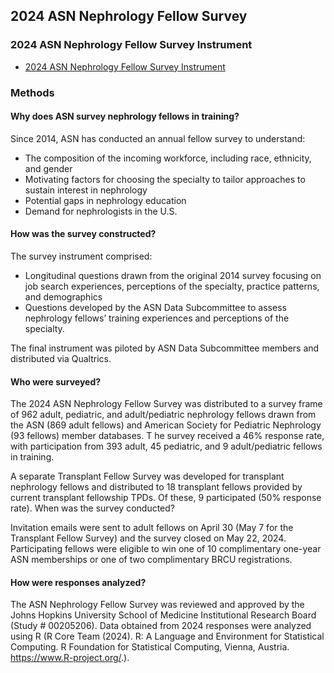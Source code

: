 ## 2024 ASN Nephrology Fellow Survey

### 2024 ASN Nephrology Fellow Survey Instrument
- [2024 ASN Nephrology Fellow Survey Instrument](https://github.com/ASNDataAnalytics/asn_2024_fellow_survey/blob/main/2024_Nephrology_Fellow_Survey.pdf)

### Methods

#### Why does ASN survey nephrology fellows in training?

Since 2014, ASN has conducted an annual fellow survey to understand:
- The composition of the incoming workforce, including race, ethnicity, and gender
- Motivating factors for choosing the specialty to tailor approaches to sustain interest in nephrology
- Potential gaps in nephrology education
- Demand for nephrologists in the U.S.

#### How was the survey constructed?

The survey instrument comprised:
- Longitudinal questions drawn from the original 2014 survey focusing on job search experiences, perceptions of the specialty, practice patterns, and demographics
- Questions developed by the ASN Data Subcommittee to assess nephrology fellows’ training experiences and perceptions of the specialty.

The final instrument was piloted by ASN Data Subcommittee members and distributed via Qualtrics.

#### Who were surveyed?

The 2024 ASN Nephrology Fellow Survey was distributed to a survey frame of 962 adult, pediatric, and adult/pediatric nephrology fellows drawn from the ASN (869 adult fellows) and American Society for Pediatric Nephrology (93 fellows) member databases. T he survey received a 46% response rate, with participation from 393 adult, 45 pediatric, and 9 adult/pediatric fellows in training.

A separate Transplant Fellow Survey was developed for transplant nephrology fellows and distributed to 18 transplant fellows provided by current transplant fellowship TPDs. Of these, 9 participated (50% response rate).
When was the survey conducted?

Invitation emails were sent to adult fellows on April 30 (May 7 for the Transplant Fellow Survey) and the survey closed on May 22, 2024. Participating fellows were eligible to win one of 10 complimentary one-year ASN memberships or one of two complimentary BRCU registrations.

#### How were responses analyzed?

The ASN Nephrology Fellow Survey was reviewed and approved by the Johns Hopkins University School of Medicine Institutional Research Board (Study # 00205206). Data obtained from 2024 responses were analyzed using R (R Core Team (2024). R: A Language and Environment for Statistical Computing. R Foundation for Statistical Computing, Vienna, Austria. https://www.R-project.org/.).
